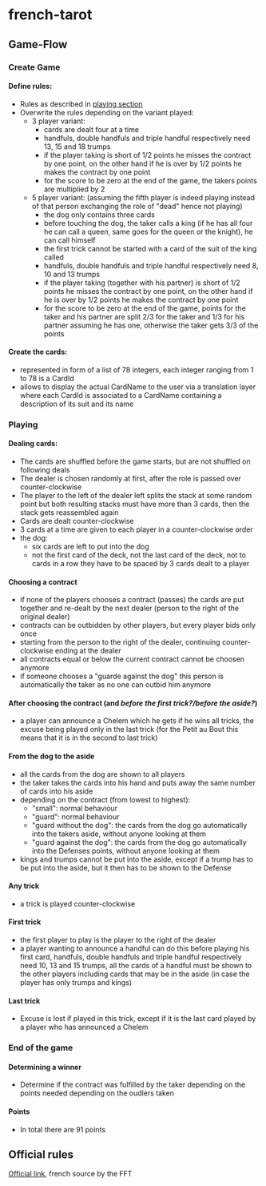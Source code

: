 ﻿# french-tarot

## Game-Flow

### Create Game

#### Define rules:
- Rules as described in [playing section](#Playing)
- Overwrite the rules depending on the variant played:
    - 3 player variant:
        - cards are dealt four at a time
        - handfuls, double handfuls and triple handful respectively need 13, 15 and 18 trumps
        - if the player taking is short of 1/2 points he misses the contract by one point,
          on the other hand if he is over by 1/2 points he makes the contract by one point
        - for the score to be zero at the end of the game, the takers points are multiplied
          by 2
    - 5 player variant: (assuming the fifth player is indeed playing instead of that
      person exchanging the role of "dead" hence not playing)
        - the dog only contains three cards
        - before touching the dog, the taker calls a king (if he has all four he can call
          a queen, same goes for the queen or the knight), he can call himself
        - the first trick cannot be started with a card of the suit of the king called
        - handfuls, double handfuls and triple handful respectively need 8, 10 and 13 trumps
        - if the player taking (together with his partner) is short of 1/2 points he misses
          the contract by one point, on the other hand if he is over by 1/2 points he makes
          the contract by one point
        - for the score to be zero at the end of the game, points for the taker and his
          partner are split 2/3 for the taker and 1/3 for his partner assuming he has one,
          otherwise the taker gets 3/3 of the points

#### Create the cards:
- represented in form of a list of 78 integers, each integer ranging from 1
  to 78 is a CardId
- allows to display the actual CardName to the user via a translation layer where each
  CardId is associated to a CardName containing a description of its suit and its name

### Playing

#### Dealing cards:
- The cards are shuffled before the game starts, but are not shuffled on following deals
- The dealer is chosen randomly at first, after the role is passed over counter-clockwise
- The player to the left of the dealer left splits the stack at some random point but both
  resulting stacks must have more than 3 cards, then the stack gets reassembled again
- Cards are dealt counter-clockwise
- 3 cards at a time are given to each player in a counter-clockwise order
- the dog:
    - six cards are left to put into the dog
    - not the first card of the deck, not the last card of the deck, not to cards in a 
      row they have to be spaced by 3 cards dealt to a player

#### Choosing a contract
- if none of the players chooses a contract (passes) the cards are put together and 
  re-dealt by the next dealer (person to the right of the original dealer)
- contracts can be outbidden by other players, but every player bids only once 
- starting from the person to the right of the dealer, continuing counter-clockwise 
  ending at the dealer
- all contracts equal or below the current contract cannot be choosen anymore
- if someone chooses a "guarde against the dog" this person is automatically the taker 
  as no one can outbid him anymore

#### After choosing the contract (and _before the first trick?/before the aside?_)
- a player can announce a Chelem which he gets if he wins all tricks, the excuse being 
  played only in the last trick (for the Petit au Bout this means that it is in the 
  second to last trick)

#### From the dog to the aside
- all the cards from the dog are shown to all players
- the taker takes the cards into his hand and puts away the same number of cards into his 
  aside
- depending on the contract (from lowest to highest):
  - "small": normal behaviour
  - "guard": normal behaviour
  - "guard without the dog": the cards from the dog go automatically into the takers 
    aside, without anyone looking at them
  - "guard against the dog": the cards from the dog go automatically into the Defenses 
    points, without anyone looking at them
- kings and trumps cannot be put into the aside, except if a trump has to be put into 
  the aside, but it then has to be shown to the Defense

#### Any trick
- a trick is played counter-clockwise

#### First trick
- the first player to play is the player to the right of the dealer
- a player wanting to announce a handful can do this before playing his first card, 
  handfuls, double handfuls and triple handful respectively need 10, 13 and 15 trumps, 
  all the cards of a handful must be shown to the other players including cards that 
  may be in the aside (in case the player has only trumps and kings)

#### Last trick
- Excuse is lost if played in this trick, except if it is the last card played by a player
  who has announced a Chelem

### End of the game

#### Determining a winner
- Determine if the contract was fulfilled by the taker depending on the points needed 
  depending on the oudlers taken

#### Points
- In total there are 91 points

## Official rules
[Official link](https://www.fftarot.fr/assets/documents/R-RO201206.pdf), french source
by the FFT
